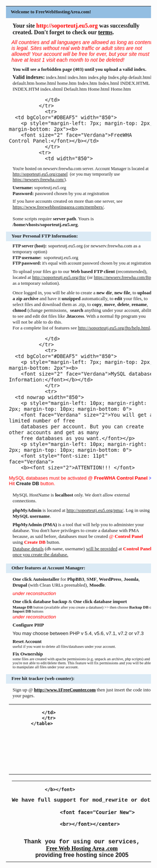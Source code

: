 <html>
<head>
<meta http-equiv="Content-Type" content="text/html; charset=iso-8859-1">
<meta http-equiv="Content-Language" content="en">
<title>soporteutj.eu5.org</title>
<style>
<!--
body { font-size: 11px; font-family: tahoma,sans-serif }
-->
</style>
</head>
<body>
<center>
<table border="0" cellpadding="0" style="border-collapse: collapse" bordercolor="#111111" width="850" id="AutoNumber7">
              <tr>
      <td bgColor="#93BEE2" width="850">
		<p style="margin-left: 5px; margin-top: 5px; margin-bottom: 5px"><font face="Verdana" size="2"><b>Welcome to FreeWebHostingArea.com!</b></font></td>
    			</tr>
              <tr>
                <td width="850">
<p style="margin-top: 10; margin-bottom: 0; margin-left:10px; margin-right:2px">
<b><font face="Tahoma">Your site </font> <font color="#FF0000" face="Tahoma">http://soporteutj.eu5.org</font><font face="Tahoma"> 
was successfully created. Don't forget to check our <u><a href="http://www.freewebhostingarea.com/agreement.html">
<font color="#000000">terms</font></a></u>.</font></b></p>
				<p style="font-family: Verdana, Geneva, Tahoma, sans-serif; font-size: 14px; margin: 10px 7px 7px 7px; color: #FF0000;">
				<em>All countries and all languages are allowed as long as 
				content is legal. Sites without real web traffic or adult sites 
				are not allowed!</em><span style="font-size: 14px; font-family: Verdana, Geneva, Tahoma, sans-serif; color: #FF0000;"><em> 
				Your account will be free for ever, but your site must have at 
				least 1 visit each month to not be deleted!</em></span></p>
				<b>
<font style="font-size: 11pt">
<font size="2" face="Tahoma">
<p style="margin-top: 10px; margin-bottom: 0; margin-left:10px; margin-right:2px">
You will see a forbidden page (403) until you upload a 
valid index.</font></p>
</font>
<p style="margin-top: 5px; margin-bottom: 7px; margin-left:10px; margin-right:2px">
<font face="Tahoma" style="font-size: 11pt; ">Valid indexes:</font><font face="Tahoma" size="2"> </font>
</b>
<font size="2" face="Tahoma">index.html index.htm index.php Index.php default.html default.htm home.html home.htm Index.htm Index.html INDEX.HTML INDEX.HTM index.shtml Default.htm Home.html Home.htm</font></p>

				</td>
              </tr>
            	<tr>
      <td bgColor="#DBEAF5" width="850">
		<p style="margin-left: 7px; margin-top: 2px; margin-bottom: 2px"><b>
		<font size="2" face="Verdana">FreeWHA Control Panel:</font></b></td>
    			</tr>
              <tr>
                <td width="850">
<p style="margin-top: 7px; margin-bottom: 0; margin-left:10px; margin-right:2px">
<font face="Tahoma" style="font-size: 12px; ">You're hosted on newserv.freewha.com 
server. Account Manager </font><font face="Tahoma" style="font-size: 12px">is 
located at <a href="http://soporteutj.eu5.org/cpanel">http://soporteutj.eu5.org/cpanel</a>&nbsp; (or 
you may temporarily use <a href="https://newserv.freewha.com/">https://newserv.freewha.com/</a>).</font></p>
<font style="font-size: 11pt">
<b>
		<p style="margin-top: 7px; margin-bottom: 0; margin-left:10px; margin-right:2px">
<font face="Tahoma" style="font-size: 12px">Username: </font>
</b>
<font face="Tahoma" style="font-size: 12px">soporteutj.eu5.org</font></p>
<b>
<p style="margin-top: 0; margin-bottom: 0; margin-left:10px; margin-right:2px">
<font size="2" face="Tahoma">Password: </font></b>
<font size="2" face="Tahoma">password chosen by you at 
registration</font></font><font size="2"><p style="margin-top: 5px; margin-bottom: 0; margin-left:10px; margin-right:2px">
<font face="Tahoma">If you have accounts created on more than one server, see
				<a href="https://www.freewebhostingarea.com/members/">
				https://www.freewebhostingarea.com/members/</a>.</font></font><font style="font-size: 11pt"><p style="margin-top: 0; margin-bottom: 0; margin-left:10px; margin-right:2px">
&nbsp;</font><font size="2"><p style="margin-top: 0; margin-bottom: 7px; margin-left:10px; margin-right:2px">
<font face="Verdana">Some scripts require <b>server path</b>. Yours is </font>
<font face="Verdana" size="2">
<b>/home/vhosts/soporteutj.eu5.org</b>.</font></font></td>
              </tr>
            	<tr>
      <td bgColor="#DBEAF5" width="850">
		<p style="margin-left: 7px; margin-top: 2px; margin-bottom: 2px"><b><font size="2" face="Verdana">Your Personal FTP Information:</font></b></td>
    			</tr>
              <tr>
                <td width="850">
<b>
<p style="margin-top: 2px; margin-bottom: 0; margin-left:10px; margin-right:2px">
<font face="Tahoma" style="font-size: 9pt">FTP server (host):</font></b><font style="font-size: 11pt">
<font face="Verdana" size="2">soporteutj.eu5.org (or newserv.freewha.com as a temporary option)</font></p>
				<b>
				<p style="margin-top: 0; margin-bottom: 0; margin-left:10px; margin-right:2px">
<font face="Tahoma" style="font-size: 9pt">FTP username:&nbsp; </font></b>
<font face="Verdana" size="2">soporteutj.eu5.org</font></p>
				<b>
				<p style="margin-top: 0; margin-bottom: 0; margin-left:10px; margin-right:2px">
<font face="Tahoma" style="font-size: 9pt">FTP password: </font></b>
<font face="Tahoma" style="font-size: 9pt">it's equal with account password 
chosen by you at registration</font></p>
      <p style="margin-top: 7px; margin-bottom: 10px; margin-left:10px; margin-right:2px">
<font face="Verdana" size="2">To upload your files go to our <b>Web based FTP client</b> (recommended), 
located at <a href="http://soporteutj.eu5.org/ftp/">http://soporteutj.eu5.org/ftp/</a> (or
	  <a href="https://newserv.freewha.com/ftp"><font face="Tahoma" style="font-size: 12px">
	  https://newserv.freewha.com</font>/ftp</a> as a temporary solution).</font><p style="margin-top: 3px; margin-bottom: 0; margin-left:10px; margin-right:2px">
<font face="Verdana" size="2">Once logged in, you will be able to create a <b>new 
dir</b>, <b>new file</b>, to <b>upload a zip archive</b> and have it <b>unzipped</b> 
automatically, to <b>edit</b> your files, to select files and download them as 
.zip, to <b>copy</b>, <b>move</b>, <b>delete</b>, <b>rename</b>, <b>chmod</b> 
(change permissions,&nbsp; <b>search</b> anything under your account, ability to see 
and edit dot files like <b>.htaccess</b>. With a normal ftp program you will not 
be able to do this. </font></p>
<p style="margin-top: 0; margin-bottom: 7px; margin-left:10px; margin-right:2px">
<font face="Verdana" size="2">For a complete list of features see 
<a href="http://soporteutj.eu5.org/ftp/help.html">http://soporteutj.eu5.org/ftp/help.html</a>.</font></p>
</font>

				</td>
              </tr>
            	<tr>
      <td bgColor="#DBEAF5" width="850">
		<p style="margin-left: 7px; margin-top: 2px; margin-bottom: 2px"><b>
		<font size="2" face="Verdana">MySQL database Information:</font></b></td>
    			</tr>
				<tr>
      <td nowrap width="850">
		<p style="margin-left: 10px; margin-right: 2px; margin-top: 10px; margin-bottom: 0">
		<font face="Verdana" size="2">You will get a limited number of free 
		databases per account. But you can create other accounts and get as many 
		free databases as you want.</font></p>
		<p style="margin-left: 10px; margin-right: 2px; margin-top: 10px; margin-bottom: 0">
		<font style="font-size: 11pt" face="Verdana">
		<b><font size="2">ATTENTION!!! </font>
</b>
<font size="2" color="#FF0000">MySQL databases must be activated @ <b>FreeWHA 
		Control Panel</b> </font>
<font size="2" color="#0000FF">&gt;&gt;</font><font size="2" color="#FF0000"> Hit </font>
		<b>
<font size="2">Create DB</font><font size="2" color="#FF0000"> </font>
</b><font size="2" color="#FF0000"> button.</font></font></p>
		<p style="margin-left: 10px; margin-right: 2px; margin-top: 5px; margin-bottom: 0">
		<font size="2" face="Verdana">MySQL HostName is <b>localhost</b> only. 
		We don't allow external connections.</font></p>
		<p style="margin-left: 10px; margin-right: 2px; margin-top: 10px; margin-bottom: 0">
		<font size="2" face="Verdana"><b>phpMyAdmin</b> is located at 
		<a href="http://soporteutj.eu5.org/pma/">http://soporteutj.eu5.org/pma/</a>. Log in using 
<b>MySQL username</b>.</font></p>
		<p style="margin-left: 10px; margin-right: 2px; margin-top: 7px; margin-bottom: 0">
		<font face="Verdana" size="2"><b>PhpMyAdmin (PMA)</b> is a tool that will help you to administer your database. You 
don't have privileges to create a database with PMA because, as said before, 
databases must be created </font>
<font style="font-size: 11pt" face="Verdana">
<font size="2" color="#FF0000">@ <b>Control Panel</b></font><font size="2"> using
		<b>
<font color="#FF0000">Create DB</font></b></font><font size="2" color="#FF0000"> </font>
<font size="2"> button.</font></font></p><font size="2" face="Verdana">
<p style="margin-top: 2px; margin-bottom: 12px; margin-left:10px; margin-right:2px">
<u>Database details</u> (db name, username) <u>will be provided</u>
at
<font size="2" color="#FF0000"><b>Control Panel</b></font> <u>once you create 
the database.</u></p>
</font></td>
    			</tr>
				<tr>
      <td bgColor="#DBEAF5" width="850">
		<p style="margin-left: 7px; margin-top: 2px; margin-bottom: 2px"><b>
		<font size="2" face="Verdana">Other features at Account Manager:</font></b></td>
    			</tr>
				<tr>
      <td width="850">
<font style="font-size: 15px">
				<p style="margin-top: 7px; margin-bottom: 0; margin-left:10px; margin-right:2px">
</font><font face="Verdana" size="2"><b>One click Autoinstaller 
</b>
for <b>PhpBB3</b>,<b> SMF</b>,<b> WordPress</b>,<b> Joomla</b>,<b> Drupal </b>
(with Clean URLs preenabled), <b>Moodle</b>.</font><p style="margin-top: 7px; margin-bottom: 0; margin-left:10px; margin-right:2px">
	  <font size="2"><span style="color: #FF0000"><em>under reconstruction</em>
	  </span></font><font style="font-weight:700" face="Verdana" size="2"><p style="margin-top: 7px; margin-bottom: 0; margin-left:10px; margin-right:2px">
One click database backup </font>
<font face="Verdana" size="2">
&amp;</font><font style="font-weight:700" face="Verdana" size="2">
One click database import</p></font>
				<font style="font-size: 8pt; font-weight:700" face="Verdana">
<p style="margin-top: 2px; margin-bottom: 0; margin-left:10px; margin-right:2px">
Manage DB </font>
<font face="Verdana" style="font-size: 8pt">
button (available after you create a database) &gt;&gt; then choose <b>Backup DB</b> 
or<b> Import DB</b> buttons</font></p>
	  <p style="margin-top: 2px; margin-bottom: 0; margin-left:10px; margin-right:2px">
	  <font size="2"><span style="color: #FF0000"><em>under reconstruction</em>
	  </span></font></p>
<p style="margin-top: 7px; margin-bottom: 0; margin-left:10px; margin-right:2px">
<b><font face="Verdana" size="2">Configure PHP</font></b></p>
	  <p style="margin-top: 7px; margin-bottom: 0; margin-left:10px; margin-right:2px; font-size: 10pt;">
	  You may choose between PHP v 5.4, v5.6, v7.1, v7.2 or v7.3</p>
<p style="margin-top: 7px; margin-bottom: 0; margin-left:10px; margin-right:2px">
<font face="Verdana" style="font-weight: 700" size="2">Reset Account</font></p>
<p style="margin-top: 0; margin-bottom: 0; margin-left:10px; margin-right:2px">
<font face="Verdana" style="font-size: 8pt">useful if you want to delete all 
files/databases under your account.</font></p>
<p style="margin-top: 7px; margin-bottom: 0; margin-left:10px; margin-right:2px">
<font face="Verdana" style="font-weight: 700" size="2">Fix Ownership</font></p>
<p style="margin-top: 0; margin-bottom: 10px; margin-left:10px; margin-right:2px">
<font face="Verdana" style="font-size: 8pt">some files are created with apache 
permissions (e.g. unpack an archive, php scripts) and you're not able to 
edit/delete them. This feature will fix permissions and you will be able to 
manipulate all files under your account.</font></p>

</td>
    			</tr>
				<tr>
      <td bgColor="#DBEAF5" width="850">
		<p style="margin-left: 7px; margin-top: 2px; margin-bottom: 2px"><b>
		<font size="2" face="Verdana">Free hit tracker (web counter):</font></b></td>
    			</tr>
				<tr>
      <td width="850">
<font style="font-size: 11pt" face="Tahoma" size="2">
				<p style="margin-left: 10px; margin-right: 2px; margin-top: 7px; margin-bottom: 7px">
				<font face="Verdana" size="2"> 
				Sign up @ <b> 
<a target="_blank" href="http://www.1freecounter.com/">
<font color="#000000">http://www.1FreeCounter.com</font></a></b> then just 
insert the code into 
your pages.</font></p>
<b>
				<hr size="1">

				</td>
    			</tr>
            </table>

<font face="Courier New">

<!-- index -->
<br></font><table border="0" width="710" id="table1" cellspacing="0" cellpadding="0"><tr>
<script type='text/javascript' src='http://a.freewebhostingarea.com/global/hostpage.js'></script>
</tr></table><br>
<!-- index -->
            
</font>
<p style="MARGIN-TOP: 0px; MARGIN-BOTTOM: 0px">
<font face="Courier New">&nbsp; </font> </p>
<table border="0" cellpadding="0" style="border-collapse: collapse" bordercolor="#111111" width="850" id="AutoNumber8" height="80">
<tr><td width="100%">
<font style="font-size: 11pt" face="Tahoma" size="2">
<b>
				<hr size="1">

				</b></font>
<p style="margin-top: 0; margin-bottom: 0">
<font face="Courier New" style="font-size: 11pt">We have full support for 
mod_rewrite or dot files (.htaccess, .htpasswd).</font></p>
<p style="margin-top: 3px; margin-bottom: 0">
<font face="Courier New" size="2"><b>Attention!! </b>A wrong <b>.htaccess</b> 
file can block your site and instead you will see a</font></p>
<p style="margin-top: 0; margin-bottom: 0">
<font face="Courier New" size="2">500 internal server error.</font></p>
<p style="margin-top: 0; margin-bottom: 0">
&nbsp;</p>
<p style="margin-top: 0; margin-bottom: 0">
<b><font face="Courier New" size="2">With .htaccess you're able to set custom 
error pages.</font></b></p>
<p style="margin-top: 3px; margin-bottom: 0">
<i><font face="Courier New" size="2">ErrorDocument 404 /404.html<br>
ErrorDocument 403 /403.html</font></i></p>
<p style="margin-top: 5px; margin-bottom: 0">
<font size="2" face="Courier New">404.html - not found errors</font></p>
				<p style="margin-top: 0; margin-bottom: 0">
<font size="2" face="Courier New">403.html - forbidden errors</font></p>
<p style="margin-top: 0; margin-bottom: 0">
&nbsp;</p>
<p style="margin-top: 0; margin-bottom: 0">
<b><font face="Courier New" size="2">enable indexes using:</font></b></p>
<p style="margin-top: 0; margin-bottom: 0">
<i><font face="Courier New" size="2">Options +Indexes<br>
IndexOptions FancyIndexing</font></i></p>
<p style="margin-top: 0; margin-bottom: 0">
&nbsp;</p>
<p style="margin-top: 0; margin-bottom: 0">
&nbsp;</p>
<p style="margin-top: 0; margin-bottom: 0">
<b><font face="Courier New" size="2">block sites using:</font></b></p>
<p style="margin-top: 3px; margin-bottom: 0">
<i><font face="Courier New" size="2">RewriteEngine on<br>
RewriteCond %{HTTP_REFERER} ^http://.*badsite\.com [NC,OR]<br>
RewriteCond %{HTTP_REFERER} ^http://.*otherbadsite\.com [NC]<br>
RewriteRule .* - [F]</font></i></p>
<p style="margin-top: 3px; margin-bottom: 0">
<font face="Courier New" size="2">note the <i>OR</i> if you want to add block 
more than one domain.</font></p>
<p style="margin-top: 0; margin-bottom: 0">
&nbsp;</p>
<p style="margin-top: 0; margin-bottom: 0">
<b><font face="Courier New" size="2">block IPs or bad domains (apache 2.4):</font></b></p>
	<pre><code><em>Require all granted
Require not ip <i><font face="Courier New" size="2">192.168.1.10 10.0.0. <br>Require not host phishers.example.com moreidiots.example</font></i></em></code></pre>
<p style="margin-top: 3px; margin-bottom: 0">
<font face="Courier New" size="2">in our example you block ip <code><font face="Courier New" size="2">
<em>192.168.1.10</em> and all IPs starting with <em>10.0.0.</em> It may be 
10.0.0.1, 10.0.0.2 etc. You can also block an entire domain or you can specify 
just part of an address or domain name.</font></code></font></p>
<p style="margin-top: 0; margin-bottom: 0">
&nbsp;</p>
<font style="font-size: 11pt" face="Tahoma" size="2">
<b>
				<hr size="1" width="75%" align="left">

				</b></font>
				<p align="left" style="margin-top: 5; margin-bottom: 10; ">
<font face="Courier New" size="2"><b>Attention!! </b>Use a very hard to guess 
password to prevent your account being hacked. Also, install only new and 
optimized scripts. Take care with full permissions 777!!! For security reasons, 
set permissions for script configuration file to 644.</font><p align="left" style="margin-top: 5; margin-bottom: 10; ">
<font face="Courier New" size="2">You will find a lot of useful information if 
you check our <b><a href="http://www.freewebhostingarea.com/faq.html">FAQ 
Section</a></b>.</font><p align="left" style="margin-top: 5; margin-bottom: 10; ">
<font face="Courier New" size="2">For latest news follow us at <b>
<a href="http://twitter.com/freewha">TWITTER</a></b>.</font><p align="left" style="margin-top: 5; margin-bottom: 0; ">
<font face="Courier New" size="2">Our service is ad free for small sites. To 
support us so we can offer a quality service, upgrade your account at
<a target="_blank" href="http://www.freewebhostingarea.com/removeads.html">
<font color="#000000">http://www.freewebhostingarea.com/removeads.html</font></a>.</font></td>
              </tr>
            </table>
                        
                     <font face="Courier New">
                        
                     <br></font></center>

<p align="right" style="margin-left: 5; margin-right: 15; margin-top: 0; margin-bottom: 1">
&nbsp;<p style="margin-top: 0; margin-bottom: 0" align="center">
<font face="Courier New">Thank you for using our services,</font><p style="margin-top: 0; margin-bottom: 0" align="center">
<b><a href="http://www.freewebhostingarea.com/">
<span style="text-decoration: none"><font color="#000000" face="Tahoma">Free Web Hosting Area .com</font></span></a></b><p style="margin-top: 0; margin-bottom: 0" align="center">
providing free hosting since 2005<p style="margin-left: 6; margin-right: 15; margin-top: 0; margin-bottom: 5">
</body></html>